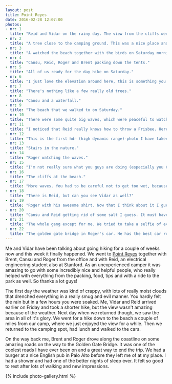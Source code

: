 ```yaml
---
layout: post
title: Point Reyes
date: 2016-02-28 12:07:00
photos:
- nr: 1
  title: "Reid and Vidar on the rainy day. The view from the cliffs were not too bad though."
- nr: 2
  title: "A tree close to the camping ground. This was a nice place and I remember a swing in the tree."
- nr: 3
  title: "A watched the beach together with the birds on Saturday morning."
- nr: 4
  title: "Cansu, Reid, Roger and Brent packing down the tents."
- nr: 5
  title: "All of us ready for the day hike on Saturday."
- nr: 6
  title: "I just love the elevation around here, this is something you don't see to often in Sweden."
- nr: 7
  title: "There's nothing like a few really old trees."
- nr: 8
  title: "Cansu and a waterfall."
- nr: 9
  title: "The beach that we walked to on Saturday."
- nr: 10
  title: "There were some quite big waves, which were peaceful to watch and listen to."
- nr: 11
  title: "I noticed that Reid really knows how to throw a Frisbee. Here I caught him in the middle of a pass."
- nr: 12
  title: "This is the first hdr (high dynamic range)-photo I have taken, so I choose it for the background of this post as well. I hope I didn't overdo the hdr-thing, but actually I don't think so."
- nr: 13
  title: "Stairs in the nature."
- nr: 14
  title: "Roger watching the waves."
- nr: 15
  title: "I'm not really sure what you guys are doing (especially you Cansu), but I looks like you're having a good time."
- nr: 16
  title: "The cliffs at the beach."
- nr: 17
  title: "More waves. You had to be careful not to get too wet, because sometimes the waves would come quite far up the beach."
- nr: 18
  title: "There is Reid, but can you see Vidar as well?"
- nr: 19
  title: "Roger with his awesome shirt. Now that I think about it I guess it's from Sufjan Steven's record?"
- nr: 20
  title: "Cansu and Reid getting rid of some salt I guess. It must have been really cold, though."
- nr: 21
  title: "The whole gang except for me. We tried to take a selfie of everyone, but I had forgotten how to change the timer from 2s to 10s and it was really difficult to attach it somewhere. In the end I just took a photo of everyone else. It's a good photo though, I have to say. And now I've done my homework with the camera timer."
- nr: 22
  title: "The golden gate bridge in Roger's car. He has the best car roof ever."  
---
```


Me and Vidar have been talking about going hiking for a couple of weeks now and this week it finally happened. We went to [Point Reyes](https://en.wikipedia.org/wiki/Point_Reyes) together with Brent, Cansu and Roger from the office and with Reid, an electrical engineering student also at Stanford. As an unexperienced camper it was amazing to go with some incredibly nice and helpful people, who really helped with everything from the packing, food, tips and with a ride to the park as well. So thanks a lot guys!

The first day the weather was kind of crappy, with lots of really moist clouds that drenched everything in a really smug and evil manner. You hardly felt the rain but in a few hours you were soaked. Me, Vidar and Reid arrived earlier on Friday and took a shorter hike, but the view wasn't amazing because of the weather. Next day when we returned though, we saw the area in all of it's glory. We went for a hike down to the beach a couple of miles from our camp, where we just enjoyed the view for a while. Then we returned to the camping spot, had lunch and walked to the cars. 

On the way back me, Brent and Roger drove along the coastline on some amazing roads on the way to the Golden Gate Bridge. It was one of the coolest roads I have ever been on and a great way to end the trip. We had a burger at a nice English pub in Palo Alto before they left me of at my place. I had a shower and had one of the better nights of sleep ever. It felt so good to rest after lots of walking and new impressions. 

{% include photo-gallery.html %}
